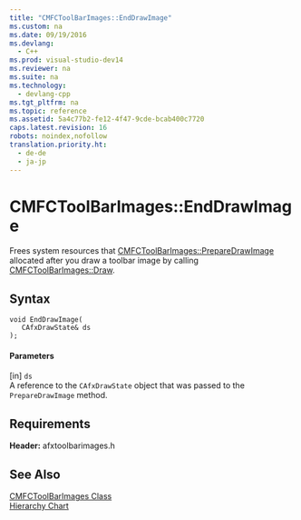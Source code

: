 ```yaml
---
title: "CMFCToolBarImages::EndDrawImage"
ms.custom: na
ms.date: 09/19/2016
ms.devlang: 
  - C++
ms.prod: visual-studio-dev14
ms.reviewer: na
ms.suite: na
ms.technology: 
  - devlang-cpp
ms.tgt_pltfrm: na
ms.topic: reference
ms.assetid: 5a4c77b2-fe12-4f47-9cde-bcab400c7720
caps.latest.revision: 16
robots: noindex,nofollow
translation.priority.ht: 
  - de-de
  - ja-jp
---
```

# CMFCToolBarImages::EndDrawImage
Frees system resources that [CMFCToolBarImages::PrepareDrawImage](../vs140/CMFCToolBarImages--PrepareDrawImage.md) allocated after you draw a toolbar image by calling [CMFCToolBarImages::Draw](../vs140/CMFCToolBarImages--Draw.md).  
  
## Syntax  
  
```  
void EndDrawImage(  
   CAfxDrawState& ds   
);  
```  
  
#### Parameters  
 [in] `ds`  
 A reference to the `CAfxDrawState` object that was passed to the `PrepareDrawImage` method.  
  
## Requirements  
 **Header:** afxtoolbarimages.h  
  
## See Also  
 [CMFCToolBarImages Class](../vs140/CMFCToolBarImages-Class.md)   
 [Hierarchy Chart](../vs140/Hierarchy-Chart.md)